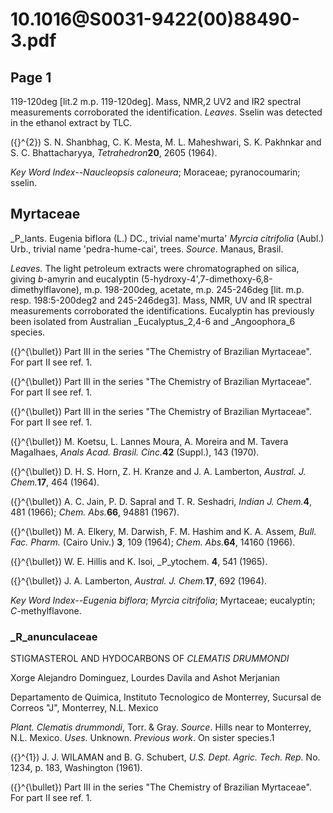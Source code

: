 # 10.1016@S0031-9422(00)88490-3.pdf

## Page 1

119-120deg [lit.2 m.p. 119-120deg]. Mass, NMR,2 UV2 and IR2 spectral measurements corroborated the identification. _Leaves_. Sselin was detected in the ethanol extract by TLC.

\({}^{2}\) S. N. Shanbhag, C. K. Mesta, M. L. Maheshwari, S. K. Pakhnkar and S. C. Bhattacharyya, _Tetrahedron_**20**, 2605 (1964).

_Key Word Index--Naucleopsis caloneura_; Moraceae; pyranocoumarin; sselin.

## Myrtaceae

_P_lants. Eugenia biflora (L.) DC., trivial name'murta' _Myrcia citrifolia_ (Aubl.) Urb., trivial name 'pedra-hume-cai', trees. _Source_. Manaus, Brasil.

_Leaves._ The light petroleum extracts were chromatographed on silica, giving _b_-amyrin and eucalyptin (5-hydroxy-4',7-dimethoxy-6,8-dimethylflavone), m.p. 198-200deg, acetate, m.p. 245-246deg [lit. m.p. resp. 198:5-200deg2 and 245-246deg3]. Mass, NMR, UV and IR spectral measurements corroborated the identifications. Eucalyptin has previously been isolated from Australian _Eucalyptus_2,4-6 and _Angoophora_6 species.

\({}^{\bullet}\) Part III in the series "The Chemistry of Brazilian Myrtaceae". For part II see ref. 1.

\({}^{\bullet}\) Part III in the series "The Chemistry of Brazilian Myrtaceae". For part II see ref. 1.

\({}^{\bullet}\) Part III in the series "The Chemistry of Brazilian Myrtaceae". For part II see ref. 1.

\({}^{\bullet}\) M. Koetsu, L. Lannes Moura, A. Moreira and M. Tavera Magalhaes, _Anals Acad. Brasil. Cinc._**42** (Suppl.), 143 (1970).

\({}^{\bullet}\) D. H. S. Horn, Z. H. Kranze and J. A. Lamberton, _Austral. J. Chem._**17**, 464 (1964).

\({}^{\bullet}\) A. C. Jain, P. D. Sapral and T. R. Seshadri, _Indian J. Chem._**4**, 481 (1966); _Chem. Abs._**66**, 94881 (1967).

\({}^{\bullet}\) M. A. Elkery, M. Darwish, F. M. Hashim and K. A. Assem, _Bull. Fac. Pharm._ (Cairo Univ.) **3**, 109 (1964); _Chem. Abs._**64**, 14160 (1966).

\({}^{\bullet}\) W. E. Hillis and K. Isoi, _P_ytochem. **4**, 541 (1965).

\({}^{\bullet}\) J. A. Lamberton, _Austral. J. Chem._**17**, 692 (1964).

_Key Word Index--Eugenia biflora_; _Myrcia citrifolia_; Myrtaceae; eucalyptin; _C_-methylflavone.

### _R_anunculaceae

STIGMASTEROL AND HYDOCARBONS OF _CLEMATIS DRUMMONDI_

Xorge Alejandro Dominguez, Lourdes Davila and Ashot Merjanian

Departamento de Quimica, Instituto Tecnologico de Monterrey, Sucursal de Correos "J", Monterrey, N.L. Mexico

_Plant. Clematis drummondi_, Torr. & Gray. _Source_. Hills near to Monterrey, N.L. Mexico. _Uses_. Unknown. _Previous work_. On sister species.1

\({}^{1}\) J. J. WILAMAN and B. G. Schubert, _U.S. Dept. Agric. Tech. Rep._ No. 1234, p. 183, Washington (1961).

\({}^{\bullet}\) Part III in the series "The Chemistry of Brazilian Myrtaceae". For part II see ref. 1.



